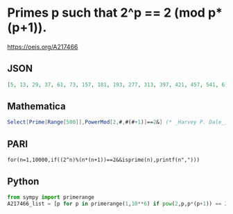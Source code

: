 # Primes p such that 2^p \=\= 2 \(mod p\*\(p\+1\)\)\.
https://oeis.org/A217466
## JSON
```JSON
[5, 13, 29, 37, 61, 73, 157, 181, 193, 277, 313, 397, 421, 457, 541, 613, 661, 673, 733, 757, 877, 997, 1093, 1153, 1201, 1213, 1237, 1289, 1321, 1381, 1453, 1621, 1657, 1753, 1873, 1933, 1993, 2017, 2137, 2341, 2473, 2557, 2593, 2797, 2857, 2917, 3061]
```
## Mathematica
```Mathematica
Select[Prime[Range[500]],PowerMod[2,#,#(#+1)]==2&] (* _Harvey P. Dale_, Mar 25 2019 *)
```
## PARI
```PARI
for(n=1,10000,if((2^n)%(n*(n+1))==2&&isprime(n),printf(n",")))
```
## Python
```Python
from sympy import primerange
A217466_list = [p for p in primerange(1,10**6) if pow(2,p,p*(p+1)) == 2] # _Chai Wah Wu_, Mar 25 2021
```
